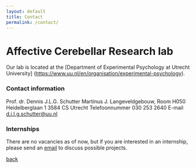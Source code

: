 ```yaml
---
layout: default
title: Contact
permalink: /contact/
---
```


# Affective Cerebellar Research lab

Our lab is located at the [Department of Experimental Psychology at Utrecht University] (https://www.uu.nl/en/organisation/experimental-psychology).

### Contact information
Prof. dr. Dennis J.L.G. Schutter
Martinus J. Langeveldgebouw, Room H050
Heidelberglaan 1
3584 CS Utrecht
Telefoonnummer 030 253 2640
E-mail d.j.l.g.schutter@uu.nl


### Internships

There are no vacancies as of now, but if you are interested in an internship, please send an [email](mailto:d.j.l.g.schutter@uu.com) to discuss possible projects.


<!--<a href="mailto:d.j.l.g.schutter@uu.com">Email Us</a>  
-->


[back](./)
